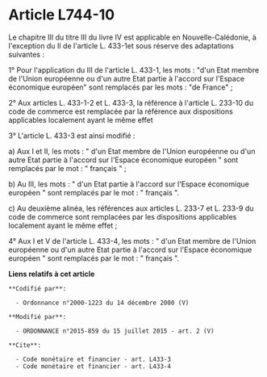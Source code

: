 # Article L744-10

Le chapitre III du titre III du livre IV est applicable en Nouvelle-Calédonie, à l'exception du II de l'article L. 433-1et
sous réserve des adaptations suivantes : 

1° Pour l'application du III de l'article L. 433-1, les mots : "d'un Etat membre de l'Union européenne ou d'un autre Etat
partie à l'accord sur l'Espace économique européen" sont remplacés par les mots : "de France" ;

2° Aux articles L. 433-1-2 et L. 433-3, la référence à l'article L. 233-10 du code de commerce est remplacée par la référence
aux dispositions applicables localement ayant le même effet 

3° L'article L. 433-3 est ainsi modifié : 

a) Aux I et II, les mots : " d'un Etat membre de l'Union européenne ou d'un autre Etat partie à l'accord sur l'Espace
économique européen " sont remplacés par le mot : " français " ; 

b) Au III, les mots : " d'un Etat partie à l'accord sur l'Espace économique européen " sont remplacés par le mot : " français
". 

c) Au deuxième alinéa, les références aux articles L. 233-7 et L. 233-9 du code de commerce sont remplacées par les
dispositions applicables localement ayant le même effet  ;

4° Aux I et V de l'article L. 433-4, les mots : " d'un Etat membre de l'Union européenne ou d'un autre Etat partie à l'accord
sur l'Espace économique européen " sont remplacés par le mot : " français ".

**Liens relatifs à cet article**

	**Codifié par**:

	  - Ordonnance n°2000-1223 du 14 décembre 2000 (V)

	**Modifié par**:

	  - ORDONNANCE n°2015-859 du 15 juillet 2015 - art. 2 (V)

	**Cite**:

	  - Code monétaire et financier - art. L433-3
	  - Code monétaire et financier - art. L433-4
